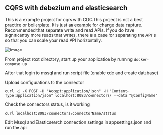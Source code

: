 ## CQRS with debezium and elasticsearch
This is a example project for cqrs with CDC.This project is not a best practice or boilerplate. It is just an example for change data capture. Recommended that separate write and read APIs. If you do have significantly more reads that writes, there is a case for separating the API's so that you can scale your read API horizontally.

![image](https://user-images.githubusercontent.com/9461099/168598440-583097fb-2b90-4c53-ac83-79c1a8daba66.png)

From project root directory, start up your application by running  `docker-compose up`

After that login to mssql and run script file (enable cdc and create database)

Upload configurations to the connector
<pre><code>curl -i -X POST -H "Accept:application/json" -H "Content-Type:application/json" localhost:8083/connectors/ --data "@configName"
</code></pre>


<p>Check the connectors status, is it working</p>

<pre><code>curl localhost:8083/connectors/connectorName/status</code></pre>

Edit Mssql and Elasticsearch connection settings in appsettings.json and run the api
